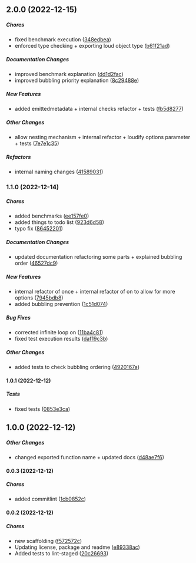 ## 2.0.0 (2022-12-15)

##### Chores

*  fixed benchmark execution ([348edbea](https://github.com/JointlyTech/object-loudifier/commit/348edbea31f59e074ac5d7aa9e3f078f5c3efe1a))
*  enforced type checking + exporting loud object type ([b61f21ad](https://github.com/JointlyTech/object-loudifier/commit/b61f21ad22dbac4e89ddf75828668d1be0c3ff66))

##### Documentation Changes

*  improved benchmark explanation ([dd1d2fac](https://github.com/JointlyTech/object-loudifier/commit/dd1d2fac61bd7ceb1ccb7bc85c2b1eec2483f3c9))
*  improved bubbling priority explanation ([8c29488e](https://github.com/JointlyTech/object-loudifier/commit/8c29488e16378249439ac722b840cbdb8678eb5f))

##### New Features

*  added emittedmetadata + internal checks refactor + tests ([fb5d8277](https://github.com/JointlyTech/object-loudifier/commit/fb5d8277428bee6c328a109040de32ac7e1092a4))

##### Other Changes

*  allow nesting mechanism + internal refactor + loudify options parameter + tests ([7e7e1c35](https://github.com/JointlyTech/object-loudifier/commit/7e7e1c35a83418000b887f065b2bd1f69b26345f))

##### Refactors

*  internal naming changes ([41589031](https://github.com/JointlyTech/object-loudifier/commit/41589031af41d8faf8b5482924ba9ed1ee85841e))

### 1.1.0 (2022-12-14)

##### Chores

*  added benchmarks ([ee157fe0](https://github.com/JointlyTech/object-loudifier/commit/ee157fe07bdcfb15ff34005fd1c8f9d467c3b4be))
*  added things to todo list ([923d6d58](https://github.com/JointlyTech/object-loudifier/commit/923d6d587f9df934ecedc9abcd237acc3f324f1d))
*  typo fix ([86452201](https://github.com/JointlyTech/object-loudifier/commit/86452201d51e3ce31e595223a97be0f63e4ec7d3))

##### Documentation Changes

*  updated documentation refactoring some parts + explained bubbling order ([46527dc9](https://github.com/JointlyTech/object-loudifier/commit/46527dc9ef3b2a60af58edd76bd244304b01333b))

##### New Features

*  internal refactor of once + internal refactor of on to allow for more options ([7945bdb8](https://github.com/JointlyTech/object-loudifier/commit/7945bdb8c3056178c4d70e63d037d083578e6077))
*  added bubbling prevention ([1c51d074](https://github.com/JointlyTech/object-loudifier/commit/1c51d074d3a8a9a7dda07422a6270af38c262397))

##### Bug Fixes

*  corrected infinite loop on ([11ba4c81](https://github.com/JointlyTech/object-loudifier/commit/11ba4c818a7c0921c127b18dc0786a6011c336a4))
*  fixed test execution results ([daf19c3b](https://github.com/JointlyTech/object-loudifier/commit/daf19c3b9bd5bc09bca92f29e881592794f6b333))

##### Other Changes

*  added tests to check bubbling ordering ([4920167a](https://github.com/JointlyTech/object-loudifier/commit/4920167afaadbe8c9fb32ee41197373eb87e4049))

#### 1.0.1 (2022-12-12)

##### Tests

*  fixed tests ([0853e3ca](https://github.com/JointlyTech/object-loudifier/commit/0853e3ca676461210fe58f9954c0fe684197e095))

## 1.0.0 (2022-12-12)

##### Other Changes

*  changed exported function name + updated docs ([d48ae7f6](https://github.com/JointlyTech/object-loudifier/commit/d48ae7f68b3c086f52d43e030c630a5aa9e2354b))

#### 0.0.3 (2022-12-12)

##### Chores

*  added commitlint ([1cb0852c](https://github.com/JointlyTech/object-loudifier/commit/1cb0852cb7c29b9390533e85cfea1cc642d8be94))

#### 0.0.2 (2022-12-12)

##### Chores

*  new scaffolding ([f572572c](https://github.com/JointlyTech/object-loudifier/commit/f572572c99c738558b7d1fcdc18a56a8624f709a))
*  Updating license, package and readme ([e89338ac](https://github.com/JointlyTech/object-loudifier/commit/e89338ac447416df95fe87a95fb00b004e12ad5b))
*  Added tests to lint-staged ([20c26693](https://github.com/JointlyTech/object-loudifier/commit/20c266938ba78b45a5a6a3d7ccaa89121884b021))

